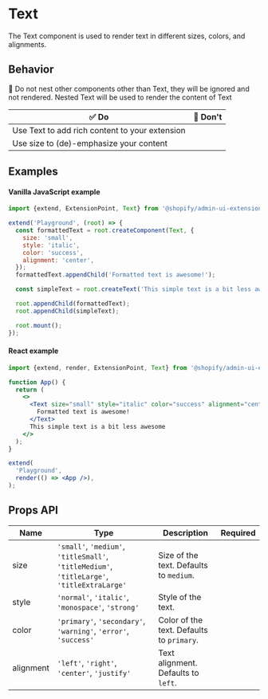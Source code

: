 # Text

The Text component is used to render text in different sizes, colors, and alignments.

## Behavior

📱 Do not nest other components other than Text, they will be ignored and not rendered. Nested Text will be used to render the content of Text

| ✅ Do                                          | 🛑 Don't |
| ---------------------------------------------- | -------- |
| Use Text to add rich content to your extension |          |
| Use size to (de)-emphasize your content        |          |

## Examples

#### Vanilla JavaScript example

```js
import {extend, ExtensionPoint, Text} from '@shopify/admin-ui-extensions';

extend('Playground', (root) => {
  const formattedText = root.createComponent(Text, {
    size: 'small',
    style: 'italic',
    color: 'success',
    alignment: 'center',
  });
  formattedText.appendChild('Formatted text is awesome!');

  const simpleText = root.createText('This simple text is a bit less awesome');

  root.appendChild(formattedText);
  root.appendChild(simpleText);

  root.mount();
});
```

#### React example

```jsx
import {extend, render, ExtensionPoint, Text} from '@shopify/admin-ui-extensions-react';

function App() {
  return (
    <>
      <Text size="small" style="italic" color="success" alignment="center">
        Formatted text is awesome!
      </Text>
      This simple text is a bit less awesome
    </>
  );
}

extend(
  'Playground',
  render(() => <App />),
);
```

## Props API

| Name      | Type                                                                                        | Description                               | Required |
| --------- | ------------------------------------------------------------------------------------------- | ----------------------------------------- | -------- |
| size      | `'small'`, `'medium'`, `'titleSmall'`, `'titleMedium'`, `'titleLarge'`, `'titleExtraLarge'` | Size of the text. Defaults to `medium`.   |
| style     | `'normal'`, `'italic'`, `'monospace'`, `'strong'`                                           | Style of the text.                        |          |
| color     | `'primary'`, `'secondary'`, `'warning'`, `'error'`, `'success'`                             | Color of the text. Defaults to `primary`. |          |
| alignment | `'left'`, `'right'`, `'center'`, `'justify'`                                                | Text alignment. Defaults to `left`.       |          |

